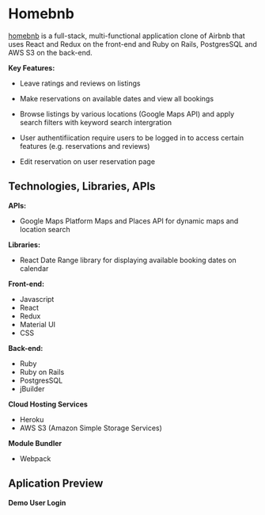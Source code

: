 # Homebnb

[homebnb](https://homebnb-airbnb.herokuapp.com/) is a full-stack, multi-functional application clone of Airbnb that uses React and Redux on the front-end and Ruby on Rails, PostgresSQL and AWS S3 on the back-end.

**Key Features:**

* Leave ratings and reviews on listings

* Make reservations on available dates and view all bookings

* Browse listings by various locations (Google Maps API) and apply search filters with keyword search intergration

* User authentifiication require users to be logged in to access certain features (e.g. reservations and reviews)

* Edit reservation on user reservation page

## Technologies, Libraries, APIs

**APIs:**

* Google Maps Platform Maps and Places API for dynamic maps and location search

**Libraries:**

* React Date Range library for displaying available booking dates on calendar

**Front-end:**

* Javascript
* React
* Redux
* Material UI
* CSS

**Back-end:**

* Ruby 
* Ruby on Rails
* PostgresSQL
* jBuilder

**Cloud Hosting Services**

* Heroku
* AWS S3 (Amazon Simple Storage Services)

**Module Bundler** 

* Webpack

## Aplication Preview

**Demo User Login**
